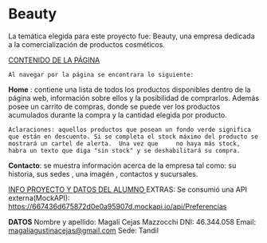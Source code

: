 # Beauty

  La temática elegida para este proyecto fue: Beauty, una empresa dedicada a la comercialización de productos cosméticos.

<ins>CONTENIDO DE LA PÁGINA </ins>

    Al navegar por la página se encontrara lo siguiente:

   **Home** : contiene una lista de todos los productos disponibles dentro de la página web, información sobre ellos y la posibilidad de comprarlos. Además posee un carrito de compras,       donde se puede ver los productos acumulados durante la compra y la cantidad elegida por producto.

    Aclaraciones: aquellos productos que posean un fondo verde significa que están en descuento. Si se completa el stock máximo del producto se mostrará un cartel de alerta.  Una vez que     no haya más stock, habra un texto que diga "sin stock" y se deshabilitará su compra.

   **Contacto**: se muestra información acerca de la empresa tal como: su historia, sus sedes , una imagén , contactos y sucursales.



<ins>INFO PROYECTO Y DATOS DEL ALUMNO </ins>
  EXTRAS: Se consumió una API externa(MockAPI): https://667436d675872d0e0a95907d.mockapi.io/api/Preferencias

  **DATOS**
   Nombre y apellido: Magalí Cejas Mazzocchi
   DNI: 46.344.058
   Email: magaliagustinacejas@gmail.com
   Sede: Tandil








